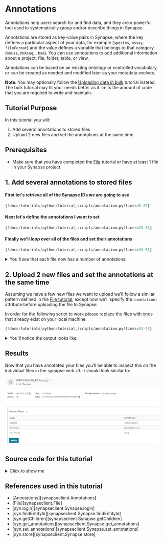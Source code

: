 # Annotations
Annotations help users search for and find data, and they are a powerful tool used to systematically group and/or describe things in Synapse.

Annotations are stored as key-value pairs in Synapse, where the key defines a particular aspect of your data, for example (`species`, `assay`, `fileFormat`) and the value defines a variable that belongs to that category (`mouse`, `RNAseq`, `.bam`). You can use annotations to add additional information about a project, file, folder, table, or view.

Annotations can be based on an existing ontology or controlled vocabulary, or can be created as needed and modified later as your metadata evolves.


**Note:** You may optionally follow the [Uploading data in bulk](./upload_data_in_bulk.md)
tutorial instead. The bulk tutorial may fit your needs better as it limits the amount
of code that you are required to write and maintain.


## Tutorial Purpose
In this tutorial you will:

1. Add several annotations to stored files
1. Upload 2 new files and set the annotations at the same time

## Prerequisites
* Make sure that you have completed the [File](./file.md) tutorial or have at least 1 file in your Synapse project.


## 1. Add several annotations to stored files

#### First let's retrieve all of the Synapse IDs we are going to use
```python
{!docs/tutorials/python/tutorial_scripts/annotation.py!lines=5-22}
```

#### Next let's define the annotations I want to set

```python
{!docs/tutorials/python/tutorial_scripts/annotation.py!lines=25-31}
```

#### Finally we'll loop over all of the files and set their annotations

```python
{!docs/tutorials/python/tutorial_scripts/annotation.py!lines=33-51}
```


<details class="example">
  <summary>You'll see that each file now has a number of annotations:</summary>

```
Batch 1 Folder ID: syn53205629
Got the annotations for File: SRR12345678_R1.fastq.gz, ID: syn53205687, Annotations: {}
Set the annotations for File: SRR12345678_R1.fastq.gz, ID: syn53205687, Annotations: {'assay': ['SCRNA-seq'], 'species': ['Homo sapiens'], 'dataType': ['geneExpression'], 'fileFormat': ['fastq']}
Got the annotations for File: SRR12345678_R2.fastq.gz, ID: syn53205688, Annotations: {}
Set the annotations for File: SRR12345678_R2.fastq.gz, ID: syn53205688, Annotations: {'assay': ['SCRNA-seq'], 'species': ['Homo sapiens'], 'dataType': ['geneExpression'], 'fileFormat': ['fastq']}
```
</details>


## 2. Upload 2 new files and set the annotations at the same time

Assuming we have a few new files we want to upload we'll follow a similar pattern defined
in the [File tutorial](./file.md), except now we'll specify the `annotations` attribute before
uploading the file to Synapse.

In order for the following script to work please replace the files with ones that
already exist on your local machine.

```python
{!docs/tutorials/python/tutorial_scripts/annotation.py!lines=53-78}
```

<details class="example">
  <summary>You'll notice the output looks like:</summary>
```
Stored file: SRR92345678_R1.fastq.gz, ID: syn53206218, Annotations: {
  "assay": [
    "SCRNA-seq"
  ],
  "dataType": [
    "geneExpression"
  ],
  "fileFormat": [
    "fastq"
  ],
  "species": [
    "Homo sapiens"
  ]
}
Stored file: SRR92345678_R2.fastq.gz, ID: syn53206219, Annotations: {
  "assay": [
    "SCRNA-seq"
  ],
  "dataType": [
    "geneExpression"
  ],
  "fileFormat": [
    "fastq"
  ],
  "species": [
    "Homo sapiens"
  ]
}
```
</details>

## Results

Now that you have annotated your files you'll be able to inspect this on the individual
files in the synapse web UI. It should look similar to:

![annotation](./tutorial_screenshots/annotation.png)


## Source code for this tutorial

<details class="quote">
  <summary>Click to show me</summary>

```python
{!docs/tutorials/python/tutorial_scripts/annotation.py!}
```
</details>

## References used in this tutorial

- [Annotations][synapseclient.Annotations]
- [File][synapseclient.File]
- [syn.login][synapseclient.Synapse.login]
- [syn.findEntityId][synapseclient.Synapse.findEntityId]
- [syn.getChildren][synapseclient.Synapse.getChildren]
- [syn.get_annotations][synapseclient.Synapse.get_annotations]
- [syn.set_annotations][synapseclient.Synapse.set_annotations]
- [syn.store][synapseclient.Synapse.store]
